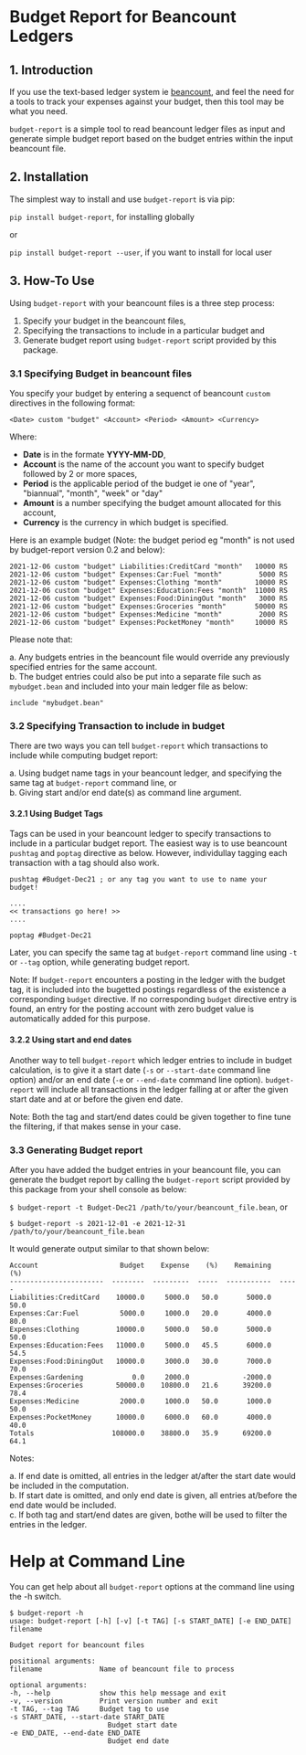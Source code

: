 # Budget Report for Beancount Ledgers

## 1. Introduction

If you use the text-based ledger system ie [beancount](https://github.com/beancount/beancount), and feel the need for a tools to track your expenses against your budget, then this tool may be what you need.

`budget-report` is a simple tool to read beancount ledger files as input and generate simple budget report based on the budget entries within the input beancount file. 

## 2. Installation

The simplest way to install and use `budget-report` is via pip:  

`pip install budget-report`, for installing globally

or  

`pip install budget-report --user`, if you want to install for local user  

## 3. How-To Use

Using `budget-report` with your beancount files is a three step process:  

1. Specify your budget in the beancount files,  
2. Specifying the transactions to include in a particular budget and  
3. Generate budget report using `budget-report` script provided by this package.


### 3.1 Specifying Budget in beancount files

You specify your budget by entering a sequenct of beancount `custom` directives in the following format:  

`<Date> custom "budget" <Account> <Period> <Amount> <Currency>`

Where:  

- **Date** is in the formate **YYYY-MM-DD**,   
- **Account** is the name of the account you want to specify budget followed by 2 or more spaces,  
- **Period** is the applicable period of the budget ie one of "year", "biannual", "month", "week" or "day"
- **Amount** is a number specifying the budget amount allocated for this account,  
- **Currency** is the currency in which budget is specified.  

Here is an example budget (Note: the budget period eg "month" is not used by budget-report version 0.2 and below):  

    2021-12-06 custom "budget" Liabilities:CreditCard "month"   10000 RS  
    2021-12-06 custom "budget" Expenses:Car:Fuel "month"         5000 RS  
    2021-12-06 custom "budget" Expenses:Clothing "month"        10000 RS  
    2021-12-06 custom "budget" Expenses:Education:Fees "month"  11000 RS  
    2021-12-06 custom "budget" Expenses:Food:DiningOut "month"   3000 RS  
    2021-12-06 custom "budget" Expenses:Groceries "month"       50000 RS   
    2021-12-06 custom "budget" Expenses:Medicine "month"         2000 RS     
    2021-12-06 custom "budget" Expenses:PocketMoney "month"     10000 RS  

Please note that:   

a. Any budgets entries in the beancount file would override any previously specified entries for the same account.  
b. The budget entries could also be put into a separate file such as `mybudget.bean` and included into your main ledger file as below:  

    include "mybudget.bean"

### 3.2 Specifying Transaction to include in budget  

There are two ways you can tell `budget-report` which transactions to include while computing budget report:  

a. Using budget name tags in your beancount ledger, and specifying the same tag at `budget-report` command line, or   
b. Giving start and/or end date(s) as command line argument.   

#### 3.2.1  Using Budget Tags

Tags can be used in your beancount ledger to specify transactions to include in a particular budget report.  The easiest way is to use beancount `pushtag` and `poptag` directive as below.  However, individullay tagging each transaction with a tag should also work.

    pushtag #Budget-Dec21 ; or any tag you want to use to name your budget!
    
    ....
    << transactions go here! >>
    ....

    poptag #Budget-Dec21  

Later, you can specify the same tag at `budget-report` command line using `-t` or `--tag` option, while generating budget report.

Note: If `budget-report` encounters a posting in the ledger with the budget tag, it is included into the bugetted postings regardless of the existence a corresponding `budget` directive.  If no corresponding `budget` directive entry is found, an entry for the posting account with zero budget value is automatically added for this purpose.  

#### 3.2.2 Using start and end dates  

Another way to tell `budget-report` which ledger entries to include in budget calculation, is to give it a start date (`-s` or `--start-date` command line option) and/or an end date (`-e` or `--end-date` command line option).  `budget-report` will include all transactions in the ledger falling at or after the given start date and at or before the given end date.

Note: Both the tag and start/end dates could be given together to fine tune the filtering, if that makes sense in your case.

### 3.3 Generating Budget report

After you have added the budget entries in your beancount file, you can generate the budget report by calling the `budget-report` script provided by this package from your shell console as below:  

`$ budget-report -t Budget-Dec21 /path/to/your/beancount_file.bean`, or  

`$ budget-report -s 2021-12-01 -e 2021-12-31 /path/to/your/beancount_file.bean`  

It would generate output similar to that shown below:

    Account                    Budget    Expense    (%)    Remaining    (%)
    -----------------------  --------  ---------  -----  -----------  -----
    Liabilities:CreditCard    10000.0     5000.0   50.0       5000.0   50.0
    Expenses:Car:Fuel          5000.0     1000.0   20.0       4000.0   80.0
    Expenses:Clothing         10000.0     5000.0   50.0       5000.0   50.0
    Expenses:Education:Fees   11000.0     5000.0   45.5       6000.0   54.5
    Expenses:Food:DiningOut   10000.0     3000.0   30.0       7000.0   70.0
    Expenses:Gardening            0.0     2000.0             -2000.0
    Expenses:Groceries        50000.0    10800.0   21.6      39200.0   78.4
    Expenses:Medicine          2000.0     1000.0   50.0       1000.0   50.0
    Expenses:PocketMoney      10000.0     6000.0   60.0       4000.0   40.0
    Totals                   108000.0    38800.0   35.9      69200.0   64.1

Notes:  

a. If end date is omitted, all entries in the ledger at/after the start date would be included in the computation.  
b. If start date is omitted, and only end date is given, all entries at/before the end date would be included.  
c. If both tag and start/end dates are given, bothe will be used to filter the entries in the ledger.

# Help at Command Line

You can get help about all `budget-report` options at the command line using the -h switch.

    $ budget-report -h
    usage: budget-report [-h] [-v] [-t TAG] [-s START_DATE] [-e END_DATE] filename

    Budget report for beancount files

    positional arguments:
    filename              Name of beancount file to process

    optional arguments:
    -h, --help            show this help message and exit
    -v, --version         Print version number and exit
    -t TAG, --tag TAG     Budget tag to use
    -s START_DATE, --start-date START_DATE
                            Budget start date
    -e END_DATE, --end-date END_DATE
                            Budget end date
